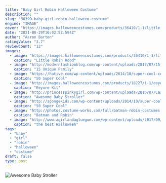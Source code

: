 ```yaml
---
title: "Baby Girl Robin Halloween Costume"
description: ""
slug: "30399-baby-girl-robin-halloween-costume"
engine: "IMAGE"
cover: "https://images.halloweencostumes.com/products/36410/1-1/little-robin-hood-boys-costume.jpg"
date: "2021-08-29T16:02:52.594Z"
author: "Aaron Barton"
ratingValue: "3.7"
reviewCount: "12"
images:
  - image: "https://images.halloweencostumes.com/products/36410/1-1/little-robin-hood-boys-costume.jpg"
    caption: "Little Robin Hood"
  - image: "http://modernfashionblog.com/wp-content/uploads/2017/07/15-Unique-Family-Halloween-Costume-Ideas-2017-16.jpg"
    caption: "15 Unique Family"
  - image: "https://hative.com/wp-content/uploads/2014/10/super-cool-costume-ideas/33-smurfette-costume.jpg"
    caption: "50 Super Cool"
  - image: "http://images.halloweencostumes.com/products/18227/1-1/eeyore-kit.jpg"
    caption: "Eeyore Kit"
  - image: "http://princesspinkygirl.com/wp-content/uploads/2016/07/Casino-Dealer-Stroller-Halloween-Costume-.jpg"
    caption: "Awesome Baby Stroller"
  - image: "http://spongekids.com/wp-content/uploads/2014/10/super-cool-costume-ideas/37-rainbow-brite-costume.jpg"
    caption: "50 Super Cool"
  - image: "http://photos.costume-works.com/full/batman-robin-costumes.jpg"
    caption: "Batman and Robin"
  - image: "http://www.agirlandagluegun.com/wp-content/uploads/2017/09/1383378959668916.jpg"
    caption: "the best Halloween"
tags:
  - "baby"
  - "girl"
  - "robin"
  - "halloween"
  - "costume"
draft: false
type: post
---
```



![Awesome Baby Stroller](http://princesspinkygirl.com/wp-content/uploads/2016/07/Casino-Dealer-Stroller-Halloween-Costume-.jpg "Awesome Baby Stroller")


<!--inArticleAds-->

<!--galleryOne-->


<!--inArticleAds-->

<!--galleryTwo-->


<!--galleryThree-->

